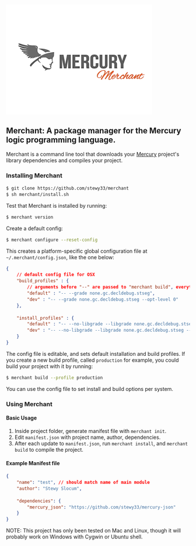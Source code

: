 ![merchant-logo](merchant-logo.png "Merchant Logo")

## Merchant: A package manager for the Mercury logic programming language.

Merchant is a command line tool that downloads your [Mercury](http://mercurylang.org/) project's library dependencies and compiles your project.



### Installing Merchant

```bash
$ git clone https://github.com/stewy33/merchant
$ sh merchant/install.sh
```

Test that Merchant is installed by running:

```bash
$ merchant version
```



Create a default config:

```bash
$ merchant configure --reset-config
```

This creates a platform-specific global configuration file at `~/.merchant/config.json`, like the one below:

```json
{
    // default config file for OSX
    "build_profiles" : {
        // arguments before "--" are passed to "merchant build", everything after is passed to the mmc compiler
        "default" : "-- --grade none.gc.decldebug.stseg",
        "dev" : "-- --grade none.gc.decldebug.stseg --opt-level 0"
    },
    
    "install_profiles" : {
        "default" : "-- --no-libgrade --libgrade none.gc.decldebug.stseg",
        "dev" : "-- --no-libgrade --libgrade none.gc.decldebug.stseg --opt-level     0"
    }
}
```

The config file is editable, and sets default installation and build profiles. If you create a new build profile, called `production` for example, you could build your project with it by running:

```bash
$ merchant build --profile production
```

You can use the config file to set install and build options per system.



### Using Merchant

#### Basic Usage

1. Inside project folder, generate manifest file with `merchant init`.
2. Edit `manifest.json` with project name, author, dependencies.
3. After each update to `manifest.json`, run `merchant install`, and `merchant build` to compile the project.

#### Example Manifest file

```json
{
    "name": "test", // should match name of main module
    "author": "Stewy Slocum",

    "dependencies": {
        "mercury_json": "https://github.com/stewy33/mercury-json"
    }
}
```



NOTE: This project has only been tested on Mac and Linux, though it will probably work on Windows with Cygwin or Ubuntu shell.
